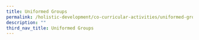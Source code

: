 ```yaml
---
title: Uniformed Groups
permalink: /holistic-development/co-curricular-activities/uniformed-groups/
description: ""
third_nav_title: Uniformed Groups
---
```

